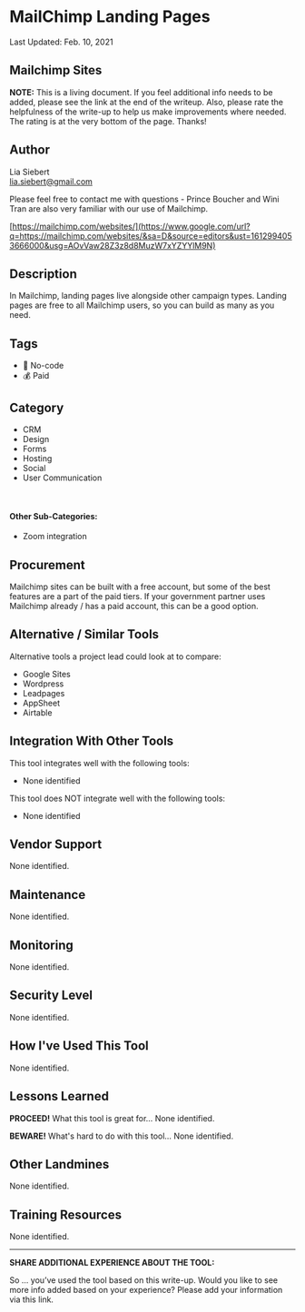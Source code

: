 # MailChimp Landing Pages

Last Updated: Feb. 10, 2021

## ‌Mailchimp Sites

**NOTE:** This is a living document. If you feel additional info needs to be added, please see the link at the end of the writeup. Also, please rate the helpfulness of the write-up to help us make improvements where needed. The rating is at the very bottom of the page. Thanks!

## Author

Lia Siebert  
[lia.siebert@gmail.com](mailto:lia.siebert@gmail.com)  


Please feel free to contact me with questions - Prince Boucher and Wini Tran are also very familiar with our use of Mailchimp.

[https://mailchimp.com/websites/](https://www.google.com/url?q=https://mailchimp.com/websites/&sa=D&source=editors&ust=1612994053666000&usg=AOvVaw28Z3z8d8MuzW7xYZYYlM9N)

## Description <a id="h.7w7zez36b1wy"></a>

In Mailchimp, landing pages live alongside other campaign types. Landing pages are free to all Mailchimp users, so you can build as many as you need.

## Tags <a id="h.6mnfw9pne09c"></a>

* 🌈 No-code
* 💰 Paid

## Category <a id="h.275oysyrlu3w"></a>

* ‌CRM
* Design
* Forms
* Hosting
* Social
* User Communication

‌

#### Other Sub-Categories: <a id="h.fn3agtlxydsb"></a>

* ‌Zoom integration

## ‌Procurement <a id="h.go61rzbnc73"></a>

‌Mailchimp sites can be built with a free account, but some of the best features are a part of the paid tiers. If your government partner uses Mailchimp already / has a paid account, this can be a good option.

## Alternative / Similar Tools <a id="h.ru44st8agyw1"></a>

‌Alternative tools a project lead could look at to compare:

* Google Sites
* Wordpress
* Leadpages
* AppSheet
* Airtable

## Integration With Other Tools <a id="h.ojoayjospnj2"></a>

This tool integrates well with the following tools:

* None identified

This tool does NOT integrate well with the following tools:

* None identified

## Vendor Support <a id="h.e50orjda7y75"></a>

‌None identified.

## Maintenance

‌None identified.

## Monitoring

‌None identified.

## Security Level <a id="h.wp27bo5hatdz"></a>

‌None identified.

## How I've Used This Tool <a id="h.flwakkvuwzba"></a>

‌None identified.

## Lessons Learned <a id="h.9j1dk9qzdv6e"></a>

**PROCEED!** What this tool is great for…  ‌None identified.

**BEWARE!** What's hard to do with this tool…  ‌None identified.

## Other Landmines

‌None identified.

## Training Resources <a id="h.jjhr8ylgtcxa"></a>

‌None identified.



--------------------------------------------------------------------------------------------------------------------

**SHARE ADDITIONAL EXPERIENCE ABOUT THE TOOL:**

So … you’ve used the tool based on this write-up. Would you like to see more info added based on your experience? Please add your information via this link.

